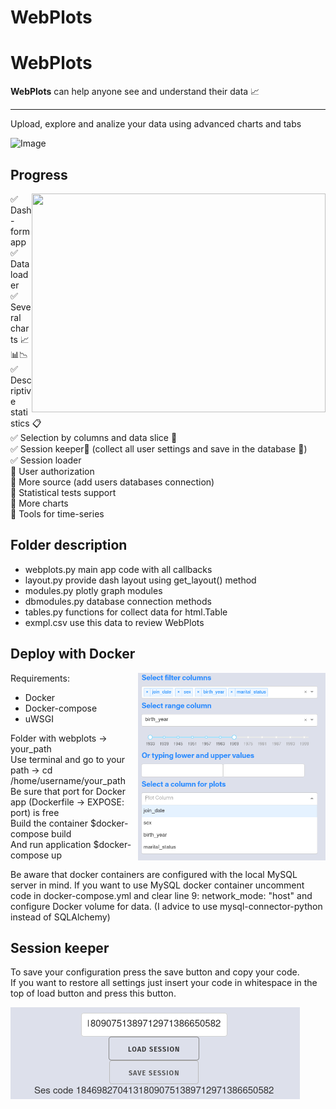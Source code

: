# WebPlots
# WebPlots
__WebPlots__ can help anyone see and understand their data :chart_with_upwards_trend:
________________________________________________________________________________________
Upload, explore and analize your data using advanced charts and tabs

![Image](https://github.com/Kostr0min/WebPlots/blob/master/github_images/webplots_main.png)

## **Progress**

<img align="right" width="470" height="350" src="https://github.com/Kostr0min/WebPlots/blob/master/github_images/webplots_main_1.png">

:white_check_mark: Dash-form app   
:white_check_mark: Data loader   
:white_check_mark: Several charts :chart_with_upwards_trend::bar_chart::chart_with_downwards_trend:    
:white_check_mark: Descriptive statistics :clipboard:    
:white_check_mark: Selection by columns and data slice :hocho:   
:white_check_mark: Session keeper:guard: (collect all user settings and save in the database :open_file_folder:)  
:white_check_mark: Session loader   
:black_square_button: User authorization  
:black_square_button: More source (add users databases connection)  
:black_square_button: Statistical tests support  
:black_square_button: More charts  
:black_square_button: Tools for time-series 

## **Folder description**

 - webplots.py main app code with all callbacks
 - layout.py provide dash layout using get_layout() method
 - modules.py plotly graph modules
 - dbmodules.py database connection methods
 - tables.py functions for collect data for html.Table
 - exmpl.csv use this data to review WebPlots

## **Deploy with Docker**
<img align="right" width="300" height="300" src="https://github.com/Kostr0min/WebPlots/blob/master/github_images/webplots_dropout.png">

Requirements:
 - Docker
 - Docker-compose
 - uWSGI

Folder with webplots -> your_path  
Use terminal and go to your path -> cd /home/username/your_path  
Be sure that port for Docker app (Dockerfile -> EXPOSE: port) is free  
Build the container $docker-compose build  
And run application $docker-compose up  

Be aware that docker containers are configured with the local MySQL server in mind. If you want to use MySQL docker container uncomment code in docker-compose.yml and clear line 9: network_mode: "host" and configure Docker volume for data. (I advice to use mysql-connector-python instead of SQLAlchemy)


## **Session keeper**

To save your configuration press the save button and copy your code.  
If you want to restore all settings just insert your code in whitespace in the top of load button and press this button.  

![Image](https://github.com/Kostr0min/WebPlots/blob/master/github_images/webplots_sessioncode.png)
